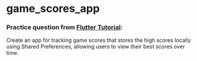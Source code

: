 # game_scores_app

### Practice question from [Flutter Tutorial](https://flutter-tutorial.net/local-storage/questions-for-practice-7/):
Create an app for tracking game scores that stores the high scores locally using Shared Preferences, allowing users to view their best scores over time.
